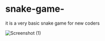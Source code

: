 # snake-game-
it is a very basic snake game for new coders



![Screenshot (1)](https://github.com/hannan478/snake-game-/assets/175042676/7e309641-1a81-4b74-b792-8f0ba0c63f7a)
